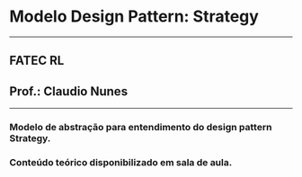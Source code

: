 # Modelo Design Pattern: Strategy

---------------------------------------------------------------------------------------------------------------------------------------------------------------------------------------------

## FATEC RL
## Prof.: Claudio Nunes

---------------------------------------------------------------------------------------------------------------------------------------------------------------------------------------------

### Modelo de abstração para entendimento do design pattern Strategy.
### Conteúdo teórico disponibilizado em sala de aula.
